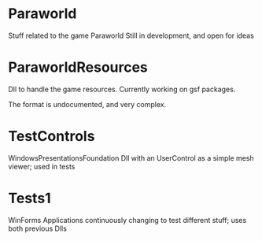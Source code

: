# Paraworld
Stuff related to the game Paraworld
Still in development, and open for ideas


# ParaworldResources
Dll to handle the game resources. Currently working on gsf packages.

The format is undocumented, and very complex.


# TestControls
WindowsPresentationsFoundation Dll with an UserControl as a simple mesh viewer; used in tests


# Tests1
WinForms Applications continuously changing to test different stuff; uses both previous Dlls
